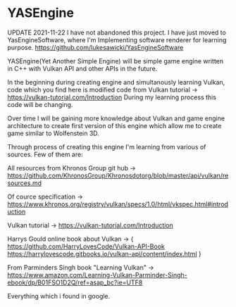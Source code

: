 # YASEngine

UPDATE 2021-11-22
I have not abandoned this project. I have just moved to YasEngineSoftware, where I'm Implementing software renderer for learning purpose.
https://github.com/lukesawicki/YasEngineSoftware

YASEngine(Yet Another Simple Engine) will be simple game engine written in C++ with Vulkan API and other APIs in the future.

In the beginning during creating engine and simultanously learning Vulkan, code which you find here is modified code from Vulkan tutorial -> https://vulkan-tutorial.com/Introduction 
During my learning process this code will be changing.

Over time I will be gaining more knowledge about Vulkan and game engine architecture to create first version of this engine which allow me to create game similar to Wolfenstein 3D.

Through process of creating this engine I'm learning from various of sources.
Few of them are:

All resources from Khronos Group git hub -> https://github.com/KhronosGroup/Khronosdotorg/blob/master/api/vulkan/resources.md

Of cource specification -> https://www.khronos.org/registry/vulkan/specs/1.0/html/vkspec.html#introduction

Vulkan tutorial -> https://vulkan-tutorial.com/Introduction

Harrys Gould online book about Vulkan -> {
  https://github.com/HarryLovesCode/Vulkan-API-Book
  https://harrylovescode.gitbooks.io/vulkan-api/content/index.html
}

From Parminders Singh book "Learning Vulkan" -> https://www.amazon.com/Learning-Vulkan-Parminder-Singh-ebook/dp/B01FSO1D2Q/ref=asap_bc?ie=UTF8

Everything which i found in google.
